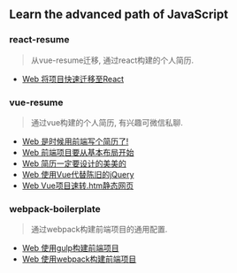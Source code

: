 ## Learn the advanced path of JavaScript

### react-resume
> 从vue-resume迁移, 通过react构建的个人简历.
- [Web 将项目快速迁移至React](http://www.jianshu.com/p/1803bfac1527)

### vue-resume
> 通过vue构建的个人简历, 有兴趣可微信私聊.
- [Web 是时候用前端写个简历了!](http://www.jianshu.com/p/d1497da0f9ab)
- [Web 前端项目要从基本布局开始](http://www.jianshu.com/p/5c4788c0389d)
- [Web 简历一定要设计的美美的](http://www.jianshu.com/p/b3389f66f539)
- [Web 使用Vue代替陈旧的jQuery](http://www.jianshu.com/p/85d95723edfb)
- [Web Vue项目速转.htm静态网页](http://www.jianshu.com/p/f1fd09628b43)

### webpack-boilerplate
> 通过webpack构建前端项目的通用配置.
- [Web 使用gulp构建前端项目](http://www.jianshu.com/p/ff54340f05a3)
- [Web 使用webpack构建前端项目](http://www.jianshu.com/p/ab873869b3dd)
